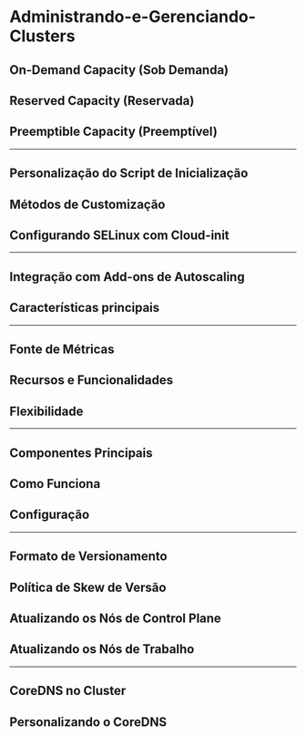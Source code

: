 # Administrando-e-Gerenciando-Clusters

## On-Demand Capacity (Sob Demanda)
## Reserved Capacity (Reservada)
## Preemptible Capacity (Preemptível)

---

## Personalização do Script de Inicialização
## Métodos de Customização
## Configurando SELinux com Cloud-init

---

## Integração com Add-ons de Autoscaling
## Características principais

---

## Fonte de Métricas
## Recursos e Funcionalidades
## Flexibilidade

---

## Componentes Principais
## Como Funciona
## Configuração

---

## Formato de Versionamento
## Política de Skew de Versão
## Atualizando os Nós de Control Plane
## Atualizando os Nós de Trabalho

--- 

## CoreDNS no Cluster
## Personalizando o CoreDNS



